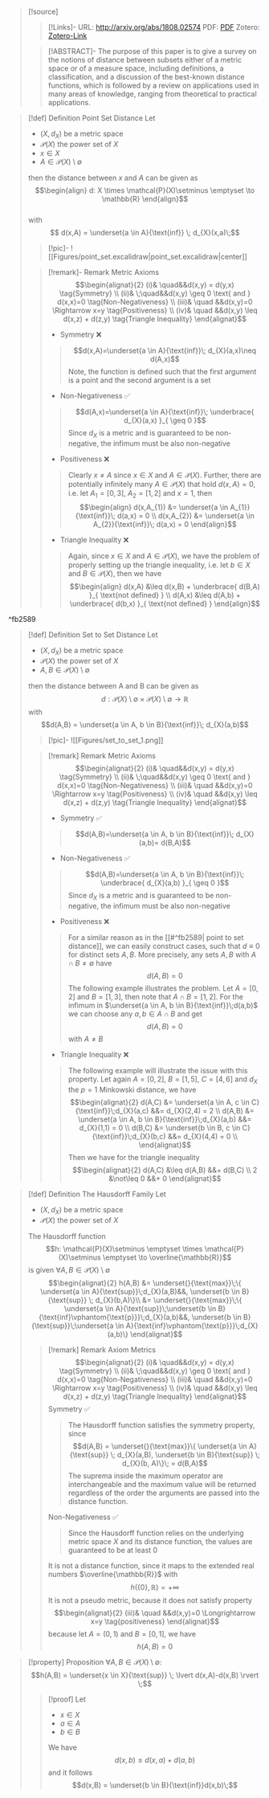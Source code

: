 >[!source]
>>[!Links]-
>>URL: http://arxiv.org/abs/1808.02574
>>PDF: [PDF](../../../PDFs/conci2018.pdf)
>>Zotero: [Zotero-Link](zotero://select/items/@conci2018)
>
>>[!ABSTRACT]-
>>The purpose of this paper is to give a survey on the notions of distance between subsets either of a metric space or of a measure space, including definitions, a classification, and a discussion of the best-known distance functions, which is followed by a review on applications used in many areas of knowledge, ranging from theoretical to practical applications.

>[!def] Definition Point Set Distance
>Let 
>- $(X,d_{X})$ be a metric space
>- $\mathcal{P}(X)$ the power set of $X$
> - $x \in X$  
> - $A \in \mathcal{P}(X)\setminus \emptyset$
> 
> then the distance between $x$ and $A$ can be given as
> $$\begin{align} 
> d: X \times \mathcal{P}(X)\setminus \emptyset \to \mathbb{R} 
>\end{align}$$  
>with
>$$ d(x,A) = \underset{a \in A}{\text{inf}} \; d_{X}(x,a)\;$$
>>[!pic]-
>>![[Figures/point_set.excalidraw|point_set.excalidraw|center]]
>
>>[!remark]- Remark Metric Axioms
>> $$\begin{alignat}{2}
>>(i)& \quad&&d(x,y) = d(y,x) \tag{Symmetry} \\
>>(ii)& \;\quad&&d(x,y) \geq 0 \text{ and } d(x,x)=0 \tag{Non-Negativeness} \\
>>(iii)& \quad &&d(x,y)=0 \Rightarrow x=y \tag{Positiveness} \\ 
>>(iv)& \quad &&d(x,y) \leq d(x,z) + d(z,y) \tag{Triangle Inequality}
>>\end{alignat}$$
>>- Symmetry ❌
>>>$$d(x,A)=\underset{a \in A}{\text{inf}}\; d_{X}(a,x)\neq d(A,x)$$
>>>Note, the function is defined such that the first argument is a point and the second argument is a set
>>
>>- Non-Negativeness ✅
>>>$$d(A,x)=\underset{a \in A}{\text{inf}}\; \underbrace{ d_{X}(a,x) }_{ \geq 0 }$$
>>>Since $d_{X}$ is a metric and is guaranteed to be non-negative, the infimum must be also non-negative
>>
>>- Positiveness ❌
>>> Clearly $x \neq A$ since $x \in X$ and $A \in \mathcal{P}(X)$. Further, there are potentially infinitely many $A \in \mathcal{P}(X)$ that hold $d(x,A) = 0$, i.e. let $A_{1}=[0,3]$, $A_{2}=[1,2]$ and $x=1$, then
>>> $$\begin{align}
>>> d(x,A_{1}) &= \underset{a \in A_{1}}{\text{inf}}\; d(a,x) = 0 \\ 
>>> d(x,A_{2}) &= \underset{a \in A_{2}}{\text{inf}}\; d(a,x) = 0
>>>\end{align}$$
>>
>>- Triangle Inequality ❌
>>> Again, since $x \in X$ and $A \in \mathcal{\mathcal{P}}(X)$, we have the problem of properly setting up the triangle inequality, i.e. let $b \in X$ and $B \in \mathcal{P}(X)$, then we have
>>> $$\begin{align}
>>> d(x,A) &\leq d(x,B) + \underbrace{ d(B,A) }_{ \text{not defined} } \\
>>> d(A,x) &\leq d(A,b) + \underbrace{ d(b,x) }_{ \text{not defined} } 
>>>\end{align}$$

^fb2589

>[!def] Definition Set to Set Distance
>Let 
>- $(X,d_{X})$ be a metric space
>- $\mathcal{P}(X)$ the power set of $X$
> - $A,B \in \mathcal{P}(X)\setminus \emptyset$
> 
> then the distance between A and B can be given as
> $$d: \mathcal{P}(X)\setminus \emptyset \times \mathcal{P}(X)\setminus \emptyset \to \mathbb{R}$$
> with
> $$d(A,B) = \underset{a \in A, b \in B}{\text{inf}}\; d_{X}(a,b)$$
>>[!pic]-
>>![[Figures/set_to_set_1.png]]
>
>>[!remark] Remark Metric Axioms
>> $$\begin{alignat}{2}
>>(i)& \quad&&d(x,y) = d(y,x) \tag{Symmetry} \\
>>(ii)& \;\quad&&d(x,y) \geq 0 \text{ and } d(x,x)=0 \tag{Non-Negativeness} \\
>>(iii)& \quad &&d(x,y)=0 \Rightarrow x=y \tag{Positiveness} \\ 
>>(iv)& \quad &&d(x,y) \leq d(x,z) + d(z,y) \tag{Triangle Inequality}
>>\end{alignat}$$
>>- Symmetry ✅
>>>$$d(A,B)=\underset{a \in A, b \in B}{\text{inf}}\; d_{X}(a,b)= d(B,A)$$
>>
>>- Non-Negativeness ✅
>>>$$d(A,B)=\underset{a \in A, b \in B}{\text{inf}}\; \underbrace{ d_{X}(a,b) }_{ \geq 0 }$$
>>>Since $d_{X}$ is a metric and is guaranteed to be non-negative, the infimum must be also non-negative
>>
>>- Positiveness ❌
>>> For a similar reason as in the [[#^fb2589| point to set distance]], we can easily construct cases, such that $d \equiv 0$ for distinct sets $A,B$. More precisely, any sets $A,B$ with $A \cap B \neq \emptyset$ have $$d(A,B) = 0$$
>>> The following example illustrates the problem. Let $A = [0,2]$ and $B = [1,3]$, then note that $A \cap B = [1,2]$. For the infimum in $\underset{a \in A, b \in B}{\text{inf}}\;d(a,b)$ we can choose any $a,b \in A \cap B$ and get
>>> $$d(A,B) = 0$$
>>> with $A \neq B$
>>
>>- Triangle Inequality ❌
>>> The following example will illustrate the issue with this property. Let again $A = [0,2]$, $B=[1,5]$, $C=[4,6]$ and $d_X$ the $p=1$ Minkowski distance, we have
>>> $$\begin{alignat}{2}
>>> d(A,C) &= \underset{a \in A, c \in C}{\text{inf}}\;d_{X}(a,c) &&= d_{X}(2,4) = 2 \\
>>> d(A,B) &= \underset{a \in A, b \in B}{\text{inf}}\;d_{X}(a,b) &&= d_{X}(1,1) = 0 \\
>>> d(B,C) &= \underset{b \in B, c \in C}{\text{inf}}\;d_{X}(b,c) &&= d_{X}(4,4) = 0 \\
>>>\end{alignat}$$
>>>Then we have for the triangle inequality
>>>$$\begin{alignat}{2}
>>> d(A,C) &\leq d(A,B) &&+ d(B,C) \\
>>> 2 &\not\leq 0 &&+ 0
>>>\end{alignat}$$



>[!def] Definition The Hausdorff Family
>Let 
>- $(X,d_{X})$ be a metric space
>- $\mathcal{P}(X)$ the power set of $X$
>
> The Hausdorff function
> $$h: \mathcal{P}(X)\setminus \emptyset \times \mathcal{P}(X)\setminus \emptyset \to \overline{\mathbb{R}}$$
> is given  $\forall A, B \in \mathcal{P}(X) \setminus \emptyset$
> $$\begin{alignat}{2}
> h(A,B) &= \underset{}{\text{max}}\;\{ \underset{a \in A}{\text{sup}}\;d_{X}(a,B)&&, \underset{b \in B}{\text{sup}} \; d_{X}(b,A)\}\\
>        &= \underset{}{\text{max}}\;\{ \underset{a \in A}{\text{sup}}\;\underset{b \in B}{\text{inf}\vphantom{\text{p}}}\;d_{X}(a,b)&&, \underset{b \in B}{\text{sup}}\;\underset{a \in A}{\text{inf}\vphantom{\text{p}}}\;d_{X}(a,b)\}
>\end{alignat}$$
>>[!remark] Remark Axiom Metrics
>> $$\begin{alignat}{2}
>>(i)& \quad&&d(x,y) = d(y,x) \tag{Symmetry} \\
>>(ii)& \;\quad&&d(x,y) \geq 0 \text{ and } d(x,x)=0 \tag{Non-Negativeness} \\
>>(iii)& \quad &&d(x,y)=0 \Rightarrow x=y \tag{Positiveness} \\ 
>>(iv)& \quad &&d(x,y) \leq d(x,z) + d(z,y) \tag{Triangle Inequality}
>>\end{alignat}$$
>>Symmetry ✅
>>> The Hausdorff function satisfies the symmetry property, since
>>> $$d(A,B) = \underset{}{\text{max}}\{ \underset{a \in A}{\text{sup}} \; d_{X}(a,B), \underset{b \in B}{\text{sup}} \; d_{X}(b, A)\}\; = d(B,A)$$
>>>The suprema inside the maximum operator are interchangeable and the maximum value will be returned regardless of the order the arguments are passed into the distance function.
>>
>>Non-Negativeness ✅
>>>Since the Hausdorff function relies on the underlying metric space $X$ and its distance function, the values are guaranteed to be at least 0
>>
>>>
>>
>>It is not a distance function, since it maps to the extended real numbers $\overline{\mathbb{R}}$ with
>>$$h(\{ 0 \}, \mathbb{R}) = + \infty$$
>>It is not a pseudo metric, because it does not satisfy property
>>$$\begin{alignat}{2}
>> (iii)& \quad &&d(x,y)=0 \Longrightarrow x=y \tag{positiveness}
>>\end{alignat}$$
>>because let $A=(0,1)$ and $B=[0,1]$, we have
>>$$h(A,B)=0$$

>[!property] Proposition
>$\forall A,B \in \mathcal{P}(X)\setminus \emptyset:$
>$$h(A,B) = \underset{x \in X}{\text{sup}} \; \lvert d(x,A)-d(x,B) \rvert \;$$
>>[!proof]
>>Let 
>>- $x \in X$
>>- $a \in A$
>>- $b \in B$
>>
>>We have
>>$$d(x,b) \leq d(x,a) + d(a,b) \tag{Triangle Inequality}$$
>>and it follows
>>$$d(x,B) = \underset{b \in B}{\text{inf}}d(x,b)\;$$
